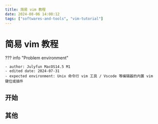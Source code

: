 ```yaml
---
title: 简易 vim 教程
date: 2024-08-06 14:08:12
tags: ["softwares-and-tools", "vim-tutorial"]
---
```

# 简易 vim 教程

??? info "Problem environment"

    - author: Julyfun MacOS14.5 M1
    - edited date: 2024-07-31
    - expected environment: Unix 命令行 vim 工具 / Vscode 等编辑器的内置 vim 键位或插件

## 开始

## 其他

